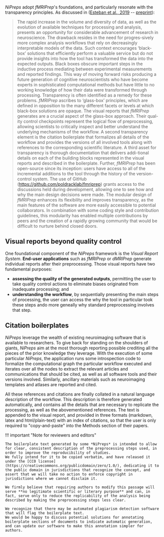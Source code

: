 *NiPreps* adopt *fMRIPrep*'s foundations, and particularly resonate with the transparency principles.
As discussed in ([Esteban et al., 2019](https://doi.org/10.1038/s41592-018-0235-4) -- [preprint](https://doi.org/10.1101/306951)):

> The rapid increase in the volume and diversity of data, as well as the evolution of available techniques for processing and analysis, presents an opportunity for considerable advancement of research in neuroscience.
> The drawback resides in the need for progres-sively more complex analysis workflows that rely on decreasingly interpretable models of the data.
> Such context encourages ‘black-box’ solutions that efficiently perform a valuable service but do not provide insights into how the tool has transformed the data into the expected outputs.
> Black boxes obscure important steps in the inductive process mediating between experimental measurements and reported findings.
> This way of moving forward risks producing a future generation of cognitive neuroscientists who have become experts in sophisticated computational methods but have little to no working knowledge of how their data were transformed through processing.
> Transparency is often identified as a remedy for these problems.
> *fMRIPrep* ascribes to ‘glass-box’ principles, which are defined in opposition to the many different facets or levels at which black-box solutions are opaque.
> The visual reports that *fMRIPrep* generates are a crucial aspect of the glass-box approach.
> Their qual-ity control checkpoints represent the logical flow of preprocessing, allowing scientists to critically inspect and better understand the underlying mechanisms of the workflow.
> A second transparency element is the citation boilerplate that formalizes all details of the workflow and provides the versions of all involved tools along with references to the corresponding scientific literature.
> A third asset for transparency is thorough documentation that delivers addi-tional details on each of the building blocks represented in the visual reports and described in the boilerplate.
> Further, *fMRIPrep* has been open-source since its inception: users have access to all of the incremental additions to the tool through the history of the version-control system.
> The use of GitHub (https://github.com/poldracklab/fmriprep) grants access to the discussions held during development, allowing one to see how and why the main design decisions were made.
> The modular design of *fMRIPrep* enhances its flexibility and improves transparency, as the main features of the software are more easily accessible to potential collaborators.
> In combination with some coding style and contribution guidelines, this modularity has enabled multiple contributions by peers and the creation of a rapidly growing community that would be difficult to nurture behind closed doors.

## Visual reports beyond quality control

One foundational component of the *NiPreps* framework is the *Visual Report System*.
**End-user applications** such as *fMRIPrep* or *dMRIPrep* generate individual reports after their preprocessing.
Those visual reports have two fundamental purposes:

* **assessing the quality of the generated outputs**, permitting the user to take quality control actions to eliminate biases originated from inadequate processing; and
* **understanding the workflow**, by sequentially presenting the main steps of processing, the user can access the why the tool in particular took these steps ando more geneally why standard preprocessing involves that step.

## Citation boilerplates

*NiPreps* leverage the wealth of existing neuroimaging software that is available to researchers.
To give back for standing on the shoulders of giants, *NiPreps* aim at the most thorough reporting possible crediting all the pieces of the prior knowledge they leverage.
With the execution of some particular *NiPreps*, the application runs some introspection code to formalize the computational graph the particular workflow executed and iterates over all the nodes to extract the relevant articles and communications that should be cited, as well as all software tools and their versions involved.
Similarly, ancillary materials such as neuroimaging templates and atlases are reported and cited.

All these references and citations are finally collated in a natural language description of the workflow.
This description is therefore generated automatically, and contains all the details that are necessary to replicate the processing, as well as the abovementioned references.
The text is appended to the visual report, and provided in three formats (markdown, latex and html/plain-text) with an index of citations, so that the user is only required to "copy-and-paste" into the Methods section of their papers.

!!! important "Note for reviewers and editors"

    The boilerplate text generated by some *NiPreps* is intended to allow for clear, consistent description of the preprocessing steps used, in order to improve the reproducibility of studies.
    We fully intend for it to be copied verbatim, and have released it under the [CC0 license](https://creativecommons.org/publicdomain/zero/1.0/), dedicating it to the public domain in jurisdictions that recognize the concept, and assert that we will take no action to enforce copyright in jurisdictions where we cannot disclaim it.

    We firmly believe that requiring authors to modify this passage will serve **no legitimate scientific or literary purpose** and can, in fact, serve only to reduce the replicability of the analysis being described by making the preprocessing steps less clear.

    We recognize that there may be automated plagiarism detection software that will flag the boilerplate text.
    We would be happy to discuss potential solutions for annotating boilerplate sections of documents to indicate automatic generation, and can update our software to make this annotation simpler for authors.
